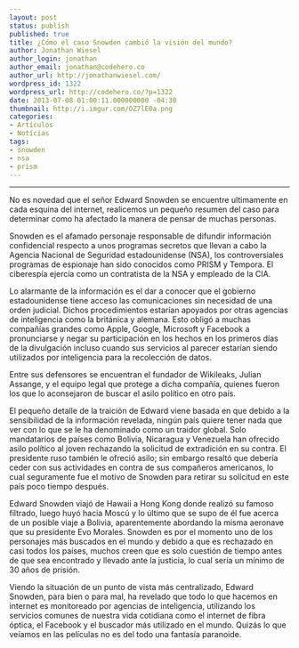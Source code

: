 ```yaml
---
layout: post
status: publish
published: true
title: ¿Cómo el caso Snowden cambió la visión del mundo?
author: Jonathan Wiesel
author_login: jonathan
author_email: jonathan@codehero.co
author_url: http://jonathanwiesel.com/
wordpress_id: 1322
wordpress_url: http://codehero.co/?p=1322
date: 2013-07-08 01:00:11.000000000 -04:30
thumbnail: http://i.imgur.com/OZ7lE0a.png
categories:
- Artículos
- Notícias
tags:
- snowden
- nsa
- prism
---
```

<hr />

<p>No es novedad que el señor Edward Snowden se encuentre ultimamente en cada esquina del internet, realicemos un pequeño resumen del caso para determinar como ha afectado la manera de pensar de muchas personas.</p>

<p>Snowden es el afamado personaje responsable de difundir información confidencial respecto a unos programas secretos que llevan a cabo la Agencia Nacional de Seguridad estadounidense (NSA), los controversiales programas de espionaje han sido conocidos como PRISM y Tempora. El ciberespía ejercía como un contratista de la NSA y empleado de la CIA.</p>

<p>Lo alarmante de la información es el dar a conocer que el gobierno estadounidense tiene acceso las comunicaciones sin necesidad de una orden judicial. Dichos procedimientos estarían apoyados por otras agencias de inteligencia como la británica y alemana. Esto obligó a muchas compañías grandes como Apple, Google, Microsoft y Facebook a pronunciarse y negar su participación en los hechos en los primeros días de la divulgación incluso cuando sus servicios al parecer estarían siendo utilizados por inteligencia para la recolección de datos.</p>

<p>Entre sus defensores se encuentran el fundador de Wikileaks, Julian Assange, y el equipo legal que protege a dicha compañía, quienes fueron los que lo aconsejaron de buscar el asilo político en otro país.</p>

<p>El pequeño detalle de la traición de Edward viene basada en que debido a la sensibilidad de la información revelada, ningún país quiere tener nada que ver con lo que se le ha denominado como un traidor global. Solo mandatarios de países como Bolivia, Nicaragua y Venezuela han ofrecido asilo político al joven rechazando la solicitud de extradición en su contra. El presidente ruso también le ofreció asilo; sin embargo resaltó que debería ceder con sus actividades en contra de sus compañeros americanos, lo cual seguramente fue el motivo de Snowden para retirar su solicitud en este país poco tiempo después.</p>

<p>Edward Snowden viajó de Hawaii a Hong Kong donde realizó su famoso filtrado, luego huyó hacia Moscú y lo último que se supo de él fue acerca de un posible viaje a Bolivia, aparentemente abordando la misma aeronave que su presidente Evo Morales. Snowden es por el momento uno de los personajes más buscados en el mundo y debido a que es rechazado en casi todos los países, muchos creen que es solo cuestión de tiempo antes de que sea encontrado y llevado ante la justicia, lo cual sería un mínimo de 30 años de prisión.</p>

<p>Viendo la situación de un punto de vista más centralizado, Edward Snowden, para bien o para mal, ha revelado que todo lo que hacemos en internet es monitoreado por agencias de inteligencia, utilizando los servicios comunes de nuestra vida cotidiana como el internet de fibra óptica, el Facebook y el buscador más utilizado en el mundo. Quizás lo que veíamos en las películas no es del todo una fantasía paranoide.</p>
